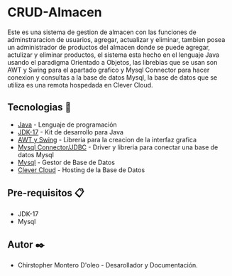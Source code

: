 # CRUD-Almacen
Este es una sistema de gestion de almacen con las funciones de adminstraracion de usuarios, agregar, actualizar y eliminar, tambien posea un administrador de 
productos del almacen donde se puede agregar, actulizar y eliminar productos, el sistema esta hecho en el lenguaje Java usando el paradigma Orientado a Objetos, las librebias que se usan
son AWT y Swing para el apartado grafico y Mysql Connector para hacer conexion y consultas a la base de datos Mysql, la base de datos que se utiliza es una remota hospedada en Clever Cloud.

## Tecnologias 🧰 
* [Java](https://www.java.com/es/download/) - Lenguaje de programación
* [JDK-17](https://www.oracle.com/java/technologies/downloads/) - Kit de desarrollo para Java
* [AWT y Swing](https://docs.oracle.com/javase/7/docs/api/java/awt/package-summary.html) - Libreria para la creacion de la interfaz grafica
* [Mysql Connector/JDBC](https://www.mysql.com/products/connector/) - Driver y libreria para conectar una base de datos Mysql
* [Mysql](https://www.mysql.com/) - Gestor de Base de Datos
* [Clever Cloud](https://www.clever-cloud.com/) - Hosting de la Base de Datos

## Pre-requisitos 📋
* JDK-17
* Mysql

## Autor ✒️
* Chirstopher Montero D'oleo - Desarollador y Documentación.
